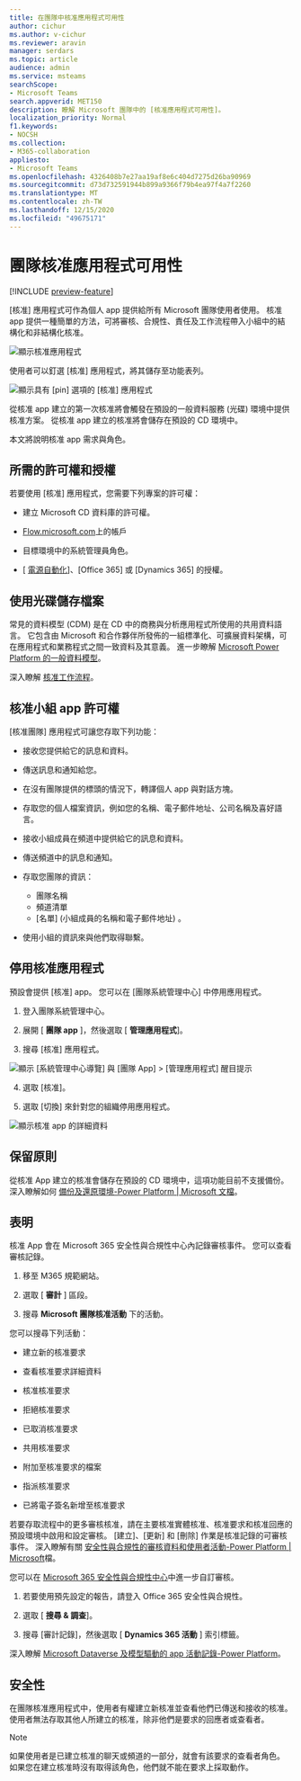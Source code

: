 ```yaml
---
title: 在團隊中核准應用程式可用性
author: cichur
ms.author: v-cichur
ms.reviewer: aravin
manager: serdars
ms.topic: article
audience: admin
ms.service: msteams
searchScope:
- Microsoft Teams
search.appverid: MET150
description: 瞭解 Microsoft 團隊中的 [核准應用程式可用性]。
localization_priority: Normal
f1.keywords:
- NOCSH
ms.collection:
- M365-collaboration
appliesto:
- Microsoft Teams
ms.openlocfilehash: 4326408b7e27aa19af8e6c404d7275d26ba90969
ms.sourcegitcommit: d73d732591944b899a9366f79b4ea97f4a7f2260
ms.translationtype: MT
ms.contentlocale: zh-TW
ms.lasthandoff: 12/15/2020
ms.locfileid: "49675171"
---
```

# <a name="teams-approvals-app-availability"></a>團隊核准應用程式可用性

[!INCLUDE [preview-feature](includes/preview-feature.md)]

[核准] 應用程式可作為個人 app 提供給所有 Microsoft 團隊使用者使用。
核准 app 提供一種簡單的方法，可將審核、合規性、責任及工作流程帶入小組中的結構化和非結構化核准。

 ![顯示核准應用程式](media/approvals-selection.png)

使用者可以釘選 [核准] 應用程式，將其儲存至功能表列。

 ![顯示具有 [pin] 選項的 [核准] 應用程式](media/approvalApp-pin.png)

從核准 app 建立的第一次核准將會觸發在預設的一般資料服務 (光碟) 環境中提供核准方案。 從核准 app 建立的核准將會儲存在預設的 CD 環境中。

本文將說明核准 app 需求與角色。

## <a name="required-permissions-and-licenses"></a>所需的許可權和授權

若要使用 [核准] 應用程式，您需要下列專案的許可權：

- 建立 Microsoft CD 資料庫的許可權。

- [Flow.microsoft.com](https://flow.microsoft.com/)上的帳戶

- 目標環境中的系統管理員角色。

- [ [電源自動化](https://docs.microsoft.com/power-automate/get-started-approvals)]、[Office 365] 或 [Dynamics 365] 的授權。

## <a name="storage-with-cds"></a>使用光碟儲存檔案

常見的資料模型 (CDM) 是在 CD 中的商務與分析應用程式所使用的共用資料語言。 它包含由 Microsoft 和合作夥伴所發佈的一組標準化、可擴展資料架構，可在應用程式和業務程式之間一致資料及其意義。 進一步瞭解 [Microsoft Power Platform 的一般資料模型](https://docs.microsoft.com/power-automate/get-started-approvals)。

深入瞭解 [核准工作流程](https://docs.microsoft.com/power-automate/modern-approvals)。

## <a name="approvals-teams-app-permissions"></a>核准小組 app 許可權

[核准團隊] 應用程式可讓您存取下列功能：

- 接收您提供給它的訊息和資料。

- 傳送訊息和通知給您。

- 在沒有團隊提供的標頭的情況下，轉譯個人 app 與對話方塊。

- 存取您的個人檔案資訊，例如您的名稱、電子郵件地址、公司名稱及喜好語言。

- 接收小組成員在頻道中提供給它的訊息和資料。

- 傳送頻道中的訊息和通知。

- 存取您團隊的資訊：
  - 團隊名稱
  - 頻道清單
  - [名單] (小組成員的名稱和電子郵件地址) 。

- 使用小組的資訊來與他們取得聯繫。

## <a name="disable-the-approvals-app"></a>停用核准應用程式

預設會提供 [核准] app。 您可以在 [團隊系統管理中心] 中停用應用程式。

  1. 登入團隊系統管理中心。

  2. 展開 [ **團隊 app** ]，然後選取 [ **管理應用程式**]。

  3. 搜尋 [核准] 應用程式。

![顯示 [系統管理中心導覽] 與 [團隊 App] > [管理應用程式] 醒目提示](media/manage-approval-apps.png)

  4. 選取 [核准]。

  5. 選取 [切換] 來針對您的組織停用應用程式。

![顯示核准 app 的詳細資料](media/approvals-details.png)

## <a name="retention-policy"></a>保留原則

從核准 App 建立的核准會儲存在預設的 CD 環境中，這項功能目前不支援備份。 深入瞭解如何 [備份及還原環境-Power Platform \| Microsoft 文檔](https://docs.microsoft.com/power-platform/admin/backup-restore-environments)。

## <a name="auditing"></a>表明

核准 App 會在 Microsoft 365 安全性與合規性中心內記錄審核事件。 您可以查看審核記錄。

1. 移至 M365 規範網站。

2. 選取 [ **審計** ] 區段。

3. 搜尋 **Microsoft 團隊核准活動** 下的活動。

您可以搜尋下列活動：

- 建立新的核准要求

- 查看核准要求詳細資料

- 核准核准要求

- 拒絕核准要求

- 已取消核准要求

- 共用核准要求

- 附加至核准要求的檔案

- 指派核准要求

- 已將電子簽名新增至核准要求

若要存取流程中的更多審核核准，請在主要核准實體核准、核准要求和核准回應的預設環境中啟用和設定審核。 [建立]、[更新] 和 [刪除] 作業是核准記錄的可審核事件。 深入瞭解有關 [安全性與合規性的審核資料和使用者活動-Power Platform \| Microsoft](https://docs.microsoft.com/power-platform/admin/audit-data-user-activity)檔。

您可以在 [Microsoft 365 安全性與合規性中心](https://support.office.com/article/go-to-the-office-365-security-compliance-center-7e696a40-b86b-4a20-afcc-559218b7b1b8?ui=en-US&rs=en-US&ad=US)中進一步自訂審核。

1. 若要使用預先設定的報告，請登入 Office 365 安全性與合規性。

2. 選取 [ **搜尋 & 調查**]。

3. 搜尋 [審計記錄]，然後選取 [ **Dynamics 365 活動** ] 索引標籤。

深入瞭解 [Microsoft Dataverse 及模型驅動的 app 活動記錄-Power Platform](https://docs.microsoft.com/power-platform/admin/enable-use-comprehensive-auditing)。

## <a name="security"></a>安全性

在團隊核准應用程式中，使用者有權建立新核准並查看他們已傳送和接收的核准。 使用者無法存取其他人所建立的核准，除非他們是要求的回應者或查看者。

> [!Note]
> 如果使用者是已建立核准的聊天或頻道的一部分，就會有該要求的查看者角色。 如果您在建立核准時沒有取得該角色，他們就不能在要求上採取動作。
